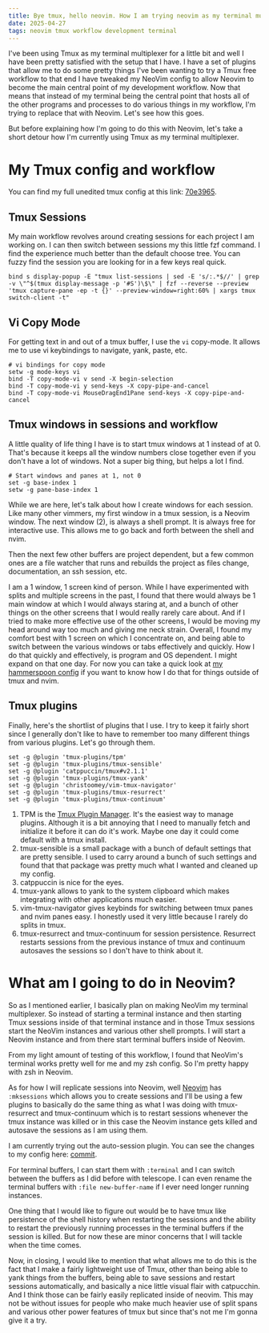 ```yaml
---
title: Bye tmux, hello neovim. How I am trying neovim as my terminal multiplexer
date: 2025-04-27
tags: neovim tmux workflow development terminal
---
```


I've been using Tmux as my terminal multiplexer for a little bit and well I have been pretty satisfied with the setup 
that I have. I have a set of plugins that allow me to do some pretty things I've been wanting to try a Tmux free 
workflow to that end I have tweaked my NeoVim config to allow Neovim to become the main central point of my 
development workflow. Now that means that instead of my terminal being the central point that hosts all of the 
other programs and processes to do various things in my workflow, I'm trying to replace that with Neovim. Let's see 
how this goes. 

But before explaining how I'm going to do this with Neovim, let's take a short detour how I'm currently using Tmux 
as my terminal multiplexer.

# My Tmux config and workflow

You can find my full unedited tmux config at this link: [70e3965](https://github.com/jonfk/dotfiles/blob/82baa45823132a71b50a6a333e1bd750c4127f8b/tmux/.tmux.conf).

## Tmux Sessions

My main workflow revolves around creating sessions for each project I am working on. I can then switch between sessions
my this little fzf command. I find the experience much better than the default choose tree. You can fuzzy find the 
session you are looking for in a few keys real quick.

```
bind s display-popup -E "tmux list-sessions | sed -E 's/:.*$//' | grep -v \"^$(tmux display-message -p '#S')\$\" | fzf --reverse --preview 'tmux capture-pane -ep -t {}' --preview-window=right:60% | xargs tmux switch-client -t"
```


## Vi Copy Mode

For getting text in and out of a tmux buffer, I use the `vi` copy-mode. It allows me to use vi keybindings to navigate,
yank, paste, etc. 

```
# vi bindings for copy mode
setw -g mode-keys vi
bind -T copy-mode-vi v send -X begin-selection
bind -T copy-mode-vi y send-keys -X copy-pipe-and-cancel
bind -T copy-mode-vi MouseDragEnd1Pane send-keys -X copy-pipe-and-cancel
```

## Tmux windows in sessions and workflow

A little quality of life thing I have is to start tmux windows at 1 instead of at 0. That's because it keeps all the
window numbers close together even if you don't have a lot of windows. Not a super big thing, but helps a lot I find.

```
# Start windows and panes at 1, not 0
set -g base-index 1
setw -g pane-base-index 1
```

While we are here, let's talk about how I create windows for each session. Like many other vimmers, my first window
in a tmux session, is a Neovim window. The next window (2), is always a shell prompt. It is always free for interactive
use. This allows me to go back and forth between the shell and nvim. 

Then the next few other buffers are project dependent, but a few common ones are a file watcher that runs and rebuilds 
the project as files change, documentation, an ssh session, etc.

I am a 1 window, 1 screen kind of person. While I have experimented with splits and multiple screens in the past, I
found that there would always be 1 main window at which I would always staring at, and a bunch of other things on the
other screens that I would really rarely care about. And if I tried to make more effective use of the other screens, 
I would be moving my head around way too much and giving me neck strain. Overall, I found my comfort best with 1 screen
on which I concentrate on, and being able to switch between the various windows or tabs effectively and quickly. How I do
that quickly and effectively, is program and OS dependent. I might expand on that one day. For now you can take a quick
look at [my hammerspoon config](https://github.com/jonfk/dotfiles/blob/82baa45823132a71b50a6a333e1bd750c4127f8b/hammerspoon/.hammerspoon/init.lua)
if you want to know how I do that for things outside of tmux and nvim.

## Tmux plugins

Finally, here's the shortlist of plugins that I use. I try to keep it fairly short since I generally don't like to 
have to remember too many different things from various plugins. Let's go through them.

```
set -g @plugin 'tmux-plugins/tpm'
set -g @plugin 'tmux-plugins/tmux-sensible'
set -g @plugin 'catppuccin/tmux#v2.1.1'
set -g @plugin 'tmux-plugins/tmux-yank'
set -g @plugin 'christoomey/vim-tmux-navigator'
set -g @plugin 'tmux-plugins/tmux-resurrect'
set -g @plugin 'tmux-plugins/tmux-continuum'
```

1. TPM is the [Tmux Plugin Manager](https://github.com/tmux-plugins/tpm).
  It's the easiest way to manage plugins. Although it is a bit annoying that I need to manually fetch and initialize
  it before it can do it's work. Maybe one day it could come default with a tmux install.
2. tmux-sensible is a small package with a bunch of default settings that are pretty sensible. I used to carry around
  a bunch of such settings and found that that package was pretty much what I wanted and cleaned up my config.
3. catppuccin is nice for the eyes.
4. tmux-yank allows to yank to the system clipboard which makes integrating with other applications much easier.
5. vim-tmux-navigator gives keybinds for switching between tmux panes and nvim panes easy. I honestly used it very little
because I rarely do splits in tmux.
6. tmux-resurrect and tmux-continuum for session persistence. Resurrect restarts sessions from the previous instance 
of tmux and continuum autosaves the sessions so I don't have to think about it.

# What am I going to do in Neovim?

So as I mentioned earlier, I basically plan on making NeoVim my terminal multiplexer. So instead of starting a 
terminal instance and then starting Tmux sessions inside of that terminal instance and in those Tmux sessions start 
the NeoVim instances and various other shell prompts. I will start a Neovim instance and from there start terminal 
buffers inside of Neovim. 

From my light amount of testing of this workflow, I found that NeoVim's terminal works pretty well for me and my zsh 
config. So I'm pretty happy with zsh in Neovim. 

As for how I will replicate sessions into Neovim, well [Neovim](https://neovim.io/doc/user/starting.html#_views-and-sessions)
has `:mksessions` which allows you to create sessions and I'll be using a few plugins to basically do the same thing as 
what I was doing with tmux-resurrect and tmux-continuum which is to restart sessions whenever the tmux instance was 
killed or in this case the Neovim instance gets killed and autosave the sessions as I am using them.

I am currently trying out the auto-session plugin. You can see the changes to my config here: [commit](https://github.com/jonfk/dotfiles/commit/7d6bea52b6088bef6b50dc2b7e7990eb513e4b37).

For terminal buffers, I can start them with `:terminal` and I can switch between the buffers as I did before with 
telescope. I can even rename the terminal buffers with `:file new-buffer-name` if I ever need longer running instances.

One thing that I would like to figure out would be to have tmux like persistence of the shell history when restarting
the sessions and the ability to restart the previously running processes in the terminal buffers if the session is 
killed. But for now these are minor concerns that I will tackle when the time comes.

Now, in closing, I would like to mention that what allows me to do this is the fact that I make a fairly lightweight 
use of Tmux, other than being able to yank things from the buffers, being able to save sessions and restart sessions 
automatically, and basically a nice little visual flair with catpucchin. And I think those can be fairly easily 
replicated inside of neovim. This may not be without issues for people who make much heavier use of split spans and 
various other power features of tmux but since that's not me I'm gonna give it a try.

